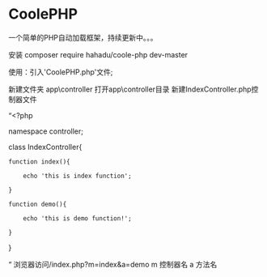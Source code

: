 # CoolePHP
一个简单的PHP自动加载框架，持续更新中。。。

安装 composer require hahadu/coole-php dev-master

使用：引入'CoolePHP.php'文件;

新建文件夹
app\controller
打开app\controller目录
新建IndexController.php控制器文件

“<?php

namespace controller;

class IndexController{

	function index(){

		echo 'this is index function';

	}

	function demo(){

		echo 'this is demo function!';

	}

}

“
浏览器访问/index.php?m=index&a=demo
m 控制器名
a 方法名
